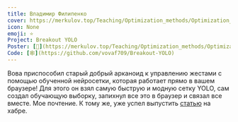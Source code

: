 ```yaml
---
title: Владимир Филипенко
cover: https://merkulov.top/Teaching/Optimization_methods/Optimization_methods__/Лучшие_проекты_по_оптимизации_2020/Владимир_Филипенко/filipenko.png
icon: None
emoji: ⭐
Project: Breakout YOLO
Poster: [📎](https://merkulov.top/Teaching/Optimization_methods/Optimization_methods__/Лучшие_проекты_по_оптимизации_2020/Владимир_Филипенко/filipenko.pdf)
Code: [🕸](https://github.com/vovaf709/Breakout-YOLO)
---
```


Вова приспособил старый добрый арканоид к управлению жестами с помощью обученной нейросетки, которая работает прямо в вашем браузере! Для этого он взял самую быструю и модную сетку YOLO, сам создал обучающую выборку, запихнул все это в браузер и связал все вместе. Мое почтение. К тому же, уже успел выпустить [статью](https://habr.com/ru/post/507562) на хабре.
